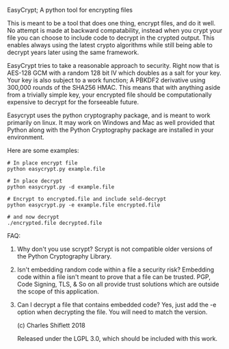 EasyCrypt; A python tool for encrypting files

This is meant to be a tool that does one thing, encrypt files, and
do it well.  No attempt is made at backward compatability, instead
when you crypt your file you can choose to include code to decrypt
in the crypted output. This enables always using the latest crypto
algorithms while still being able to decrypt years later using the
same framework. 

EasyCrypt tries to take a reasonable approach to security.  Right
now that is AES-128 GCM with a random 128 bit IV which doubles as
a salt for your key. Your key is also subject to a work function;
A PBKDF2 derivative using 300,000 rounds of the SHA256 HMAC. This
means that with anything aside from a trivially simple key,  your
encrypted file should be computationally expensive to decrypt for
the forseeable future.

Easycrypt uses the python cryptography package, and is meant to work
primarily on linux.  It may work on Windows and Mac as well provided
that Python along with the Python Cryptography package are installed
in your environment.

Here are some examples:

    # In place encrypt file
    python easycrypt.py example.file
    
    # In place decrypt
    python easycrypt.py -d example.file
    
    # Encrypt to encrypted.file and include seld-decrypt
    python easycrypt.py -e example.file encrypted.file
    
    # and now decrypt
    ./encrypted.file decrypted.file

FAQ:

1. Why don't you use scrypt?  Scrypt is not compatible older versions of
the Python Cryptography Library. 

2. Isn't embedding random code within a file a security risk?  Embedding
code within a file isn't meant to prove that a file can be trusted. PGP,
Code Signing, TLS, & So on all provide trust solutions which are outside
the scope of this application.

3. Can I decrypt a file that contains embedded code?  Yes,  just add the
-e option when decrypting the file. You will need to match the version. 


    (c) Charles Shiflett 2018

    Released under the LGPL 3.0, which should be included with this work.

